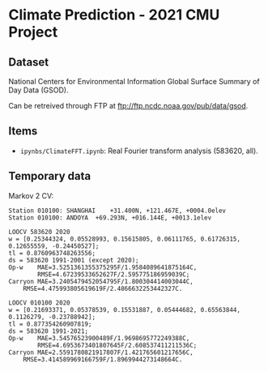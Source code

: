 # Climate Prediction - 2021 CMU Project

## Dataset
National Centers for Environmental Information
Global Surface Summary of Day Data (GSOD).

Can be retreived through FTP at <ftp://ftp.ncdc.noaa.gov/pub/data/gsod>.

## Items
 - `ipynbs/ClimateFFT.ipynb`: Real Fourier transform analysis (583620, all).

## Temporary data
Markov 2 CV:
```
Station 010100: SHANGHAI	+31.400N, +121.467E, +0004.0elev
Station 010100: ANDOYA	+69.293N, +016.144E, +0013.1elev

LOOCV 583620 2020
w = [0.25344324, 0.05528993, 0.15615805, 0.06111765, 0.61726315, 0.12655559, -0.24450527];
tl = 0.8760963748263556;
ds = 583620 1991-2001 (except 2020);
Op-w	MAE=3.5251361355375295F/1.9584089641875164C,
		RMSE=4.67239533652627F/2.595775186959039C;
Carryon	MAE=3.2405479452054795F/1.800304414003044C,
	RMSE=4.475993805619619F/2.4866632253442327C.

LOOCV 010100 2020
w = [0.21693371, 0.05378539, 0.15531887, 0.05444682, 0.65563844, 0.1126279, -0.23788942];
tl = 0.877354260907819;
ds = 583620 1991-2021;
Op-w	MAE=3.54576523900489F/1.9698695772249388C,
		RMSE=4.6953673401807645F/2.608537411211536C;
Carryon	MAE=2.5591780821917807F/1.421765601217656C,
	RMSE=3.414589969166759F/1.8969944273148664C.
```
